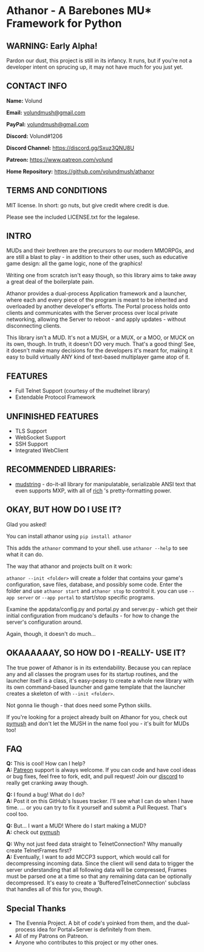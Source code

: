 # Athanor - A Barebones MU* Framework for Python

## WARNING: Early Alpha!
Pardon our dust, this project is still in its infancy. It runs, but if you're not a developer intent on sprucing up, it may not have much for you just yet.

## CONTACT INFO
**Name:** Volund

**Email:** volundmush@gmail.com

**PayPal:** volundmush@gmail.com

**Discord:** Volund#1206  

**Discord Channel:** https://discord.gg/Sxuz3QNU8U

**Patreon:** https://www.patreon.com/volund

**Home Repository:** https://github.com/volundmush/athanor

## TERMS AND CONDITIONS

MIT license. In short: go nuts, but give credit where credit is due.

Please see the included LICENSE.txt for the legalese.

## INTRO
MUDs and their brethren are the precursors to our modern MMORPGs, and are still a blast to play - in addition to their other uses, such as educative game design: all the game logic, none of the graphics!

Writing one from scratch isn't easy though, so this library aims to take away a great deal of the boilerplate pain.

Athanor provides a dual-process Application framework and a launcher, where each and every piece of the program is meant to be inherited and overloaded by another developer's efforts. The Portal process holds onto clients and communicates with the Server process over local private networking, allowing the Server to reboot - and apply updates - without disconnecting clients.

This library isn't a MUD. It's not a MUSH, or a MUX, or a MOO, or MUCK on its own, though. In truth, it doesn't DO very much. That's a good thing! See, it doesn't make many decisions for the developers it's meant for, making it easy to build virtually ANY kind of text-based multiplayer game atop of it.

## FEATURES
  * Full Telnet Support (courtesy of the mudtelnet library)
  * Extendable Protocol Framework

## UNFINISHED FEATURES
  * TLS Support
  * WebSocket Support
  * SSH Support
  * Integrated WebClient


## RECOMMENDED LIBRARIES:
  * [mudstring](https://github.com/volundmush/mudstring-python) - do-it-all library for manipulatable, serializable ANSI text that even supports MXP, with all of [rich](https://github.com/willmcgugan/rich) 's pretty-formatting power.

## OKAY, BUT HOW DO I USE IT?
Glad you asked!

You can install athanor using ```pip install athanor```

This adds the `athanor` command to your shell. use `athanor --help` to see what it can do.

The way that athanor and projects built on it work:

`athanor --init <folder>` will create a folder that contains your game's configuration, save files, database, and possibly some code. Enter the folder and use `athanor start` and `athanor stop` to control it. you can use `--app server` or `--app portal` to start/stop specific programs.

Examine the appdata/config.py and portal.py and server.py - which get their initial configuration from mudcano's defaults - for how to change the server's configuration around.

Again, though, it doesn't do much...

## OKAAAAAAY, SO HOW DO I -REALLY- USE IT?
The true power of Athanor is in its extendability. Because you can replace any and all classes the program uses for its startup routines, and the launcher itself is a class, it's easy-peasy to create a whole new library with its own command-based launcher and game template that the launcher creates a skeleton of with `--init <folder>`.

Not gonna lie though - that does need some Python skills.

If you're looking for a project already built on Athanor for you, check out [pymush](https://github.com/volundmush/pymush) and don't let the MUSH in the name fool you - it's built for MUDs too!

## FAQ 
  __Q:__ This is cool! How can I help?  
  __A:__ [Patreon](https://www.patreon.com/volund) support is always welcome. If you can code and have cool ideas or bug fixes, feel free to fork, edit, and pull request! Join our [discord](https://discord.gg/Sxuz3QNU8U) to really get cranking away though.

  __Q:__ I found a bug! What do I do?  
  __A:__ Post it on this GitHub's Issues tracker. I'll see what I can do when I have time. ... or you can try to fix it yourself and submit a Pull Request. That's cool too.

  __Q:__ But... I want a MUD! Where do I start making a MUD?  
  __A:__ check out [pymush](https://github.com/volundmush/pymush)

  __Q:__ Why not just feed data straight to TelnetConnection? Why manually create TelnetFrames first?  
  __A:__ Eventually, I want to add MCCP3 support, which would call for decompressing incoming data. Since the client will send data to trigger the server understanding that all following data will be compressed, Frames must be parsed one at a time so that any remaining data can be optionally decompressed. It's easy to create a 'BufferedTelnetConnection' subclass that handles all of this for you, though.

## Special Thanks
  * The Evennia Project. A bit of code's yoinked from them, and the dual-process idea for Portal+Server is definitely from them.
  * All of my Patrons on Patreon.
  * Anyone who contributes to this project or my other ones.